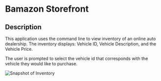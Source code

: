 # Bamazon Storefront

## Description
This application uses the command line to view inventory of an online auto dealership. The inventory displays: Vehicle ID, Vehicle Description, and the Vehicle Price. 

The user is prompted to select the vehicle id that corresponds with the vehicle they would like to purchase.

![Snapshot of Inventory](C:\Users\riggs\codingBootcamp\homework\Node.js-MySQL\Inventory.PNG)



